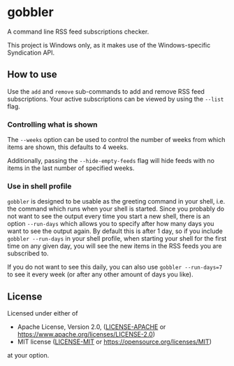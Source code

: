 # gobbler
A command line RSS feed subscriptions checker.

This project is Windows only, as it makes use of the Windows-specific Syndication API.

## How to use
Use the `add` and `remove` sub-commands to add and remove RSS feed subscriptions. Your active
subscriptions can be viewed by using the `--list` flag.

### Controlling what is shown
The `--weeks` option can be used to control the number of weeks from which items are shown, this
defaults to 4 weeks.

Additionally, passing the `--hide-empty-feeds` flag will hide feeds with no items in the last number
of specified weeks.

### Use in shell profile
`gobbler` is designed to be usable as the greeting command in your shell, i.e. the command which
runs when your shell is started. Since you probably do not want to see the output every time you
start a new shell, there is an option `--run-days` which allows you to specify after how many days
you want to see the output again. By default this is after 1 day, so if you include `gobbler
--run-days` in your shell profile, when starting your shell for the first time on any given day, you
will see the new items in the RSS feeds you are subscribed to.

If you do not want to see this daily, you can also use `gobbler --run-days=7` to see it every week
(or after any other amount of days you like).

## License
Licensed under either of

* Apache License, Version 2.0, ([LICENSE-APACHE](LICENSE-APACHE) or https://www.apache.org/licenses/LICENSE-2.0)
* MIT license ([LICENSE-MIT](LICENSE-MIT) or https://opensource.org/licenses/MIT)

at your option.
